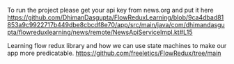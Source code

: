 To run the project please get your api key from news.org and put it here https://github.com/DhimanDasgupta/FlowReduxLearning/blob/9ca4dbad81853a9c9922717b449dbe8cbcdf8e70/app/src/main/java/com/dhimandasgupta/flowreduxlearning/news/remote/NewsApiServiceImpl.kt#L15 

Learning flow redux library and how we can use state machines to make our app more predicatable.
https://github.com/freeletics/FlowRedux/tree/main
